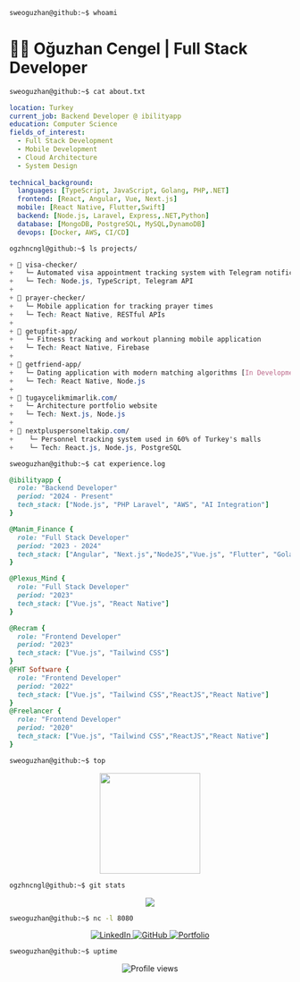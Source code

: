 ```bash
sweoguzhan@github:~$ whoami
```
# 👨‍💻 Oğuzhan Cengel | Full Stack Developer

```bash
sweoguzhan@github:~$ cat about.txt
```
```yaml
location: Turkey
current_job: Backend Developer @ ibilityapp
education: Computer Science
fields_of_interest:
  - Full Stack Development
  - Mobile Development
  - Cloud Architecture
  - System Design
  
technical_background:
  languages: [TypeScript, JavaScript, Golang, PHP,.NET]
  frontend: [React, Angular, Vue, Next.js]
  mobile: [React Native, Flutter,Swift]
  backend: [Node.js, Laravel, Express,.NET,Python]
  database: [MongoDB, PostgreSQL, MySQL,DynamoDB]
  devops: [Docker, AWS, CI/CD]
```

```bash
ogzhncngl@github:~$ ls projects/
```
```css
+ 📂 visa-checker/
+   └─ Automated visa appointment tracking system with Telegram notifications
+   └─ Tech: Node.js, TypeScript, Telegram API
+ 
+ 📂 prayer-checker/
+   └─ Mobile application for tracking prayer times
+   └─ Tech: React Native, RESTful APIs
+ 
+ 📂 getupfit-app/
+   └─ Fitness tracking and workout planning mobile application
+   └─ Tech: React Native, Firebase
+ 
+ 📂 getfriend-app/
+   └─ Dating application with modern matching algorithms [In Development]
+   └─ Tech: React Native, Node.js
+ 
+ 📂 tugaycelikmimarlik.com/
+   └─ Architecture portfolio website
+   └─ Tech: Next.js, Node.js
+ 
+ 📂 nextpluspersoneltakip.com/
+    └─ Personnel tracking system used in 60% of Turkey's malls
+    └─ Tech: React.js, Node.js, PostgreSQL

```

```bash
sweoguzhan@github:~$ cat experience.log
```
```ruby
@ibilityapp {
  role: "Backend Developer"
  period: "2024 - Present"
  tech_stack: ["Node.js", "PHP Laravel", "AWS", "AI Integration"]
}

@Manim_Finance {
  role: "Full Stack Developer"
  period: "2023 - 2024"
  tech_stack: ["Angular", "Next.js","NodeJS","Vue.js", "Flutter", "Golang"]
}

@Plexus_Mind {
  role: "Full Stack Developer"
  period: "2023"
  tech_stack: ["Vue.js", "React Native"]
}

@Recram {
  role: "Frontend Developer"
  period: "2023"
  tech_stack: ["Vue.js", "Tailwind CSS"]
}
@FHT Software {
  role: "Frontend Developer"
  period: "2022"
  tech_stack: ["Vue.js", "Tailwind CSS","ReactJS","React Native"]
}
@Freelancer {
  role: "Frontend Developer"
  period: "2020"
  tech_stack: ["Vue.js", "Tailwind CSS","ReactJS","React Native"]
}
```

```bash
sweoguzhan@github:~$ top
```
<div align="center">
  <img height="180em" src="https://github-readme-stats.vercel.app/api?username=sweoguzhan&show_icons=true&theme=dark&include_all_commits=true&count_private=true&bg_color=0d1117&hide_border=true"/>
</div>

```bash
ogzhncngl@github:~$ git stats
```
<div align="center">
  <img src="https://github-profile-summary-cards.vercel.app/api/cards/profile-details?username=sweoguzhan&theme=github_dark&hide_border=true" />
</div>

```bash
sweoguzhan@github:~$ nc -l 8080
```
<p align="center">
  <a href="https://linkedin.com/in/oguzhan-cengel-b73a59237">
    <img src="https://img.shields.io/badge/LinkedIn-0d1117?style=for-the-badge&logo=linkedin&logoColor=0A66C2" alt="LinkedIn"/>
  </a>
  <a href="https://github.com/sweoguzhan">
    <img src="https://img.shields.io/badge/GitHub-0d1117?style=for-the-badge&logo=github&logoColor=white" alt="GitHub"/>
  </a>
  <a href="https://oguzhancengel.netlify.app/">
    <img src="https://img.shields.io/badge/Portfolio-0d1117?style=for-the-badge&logo=netlify&logoColor=00C7B7" alt="Portfolio"/>
  </a>
</p>

```bash
sweoguzhan@github:~$ uptime
```
<div align="center">
  <img src="https://komarev.com/ghpvc/?username=ogzhncngl&color=blue&style=flat-square&label=Profile+Views" alt="Profile views" />
</div>
